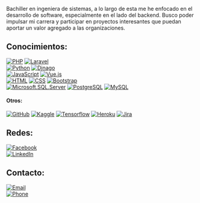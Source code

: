 Bachiller en ingeniera de sistemas, a lo largo de esta me he enfocado en el desarrollo de software, especialmente en el lado del backend. Busco poder impulsar mi carrera y participar en proyectos interesantes que puedan aportar un valor agregado a las organizaciones.


## Conocimientos:
[![PHP](https://img.shields.io/badge/PHP-777BB4?style=for-the-badge&logo=php&logoColor=white&labelColor=101010)]()
[![Laravel](https://img.shields.io/badge/Laravel-FF2D20?style=for-the-badge&logo=laravel&logoColor=white&labelColor=101010)]()
</br>
[![Python](https://img.shields.io/badge/Python-3776AB?style=for-the-badge&logo=python&logoColor=white&labelColor=101010)]()
[![Djnago](https://img.shields.io/badge/Django-092E20?style=for-the-badge&logo=django&logoColor=white&labelColor=101010)]()
</br>
[![JavaScript](https://img.shields.io/badge/JavaScript-323330?style=for-the-badge&logo=javascript&logoColor=white&labelColor=101010)]()
[![Vue.js](https://img.shields.io/badge/Vue.js-35495E?style=for-the-badge&logo=vue.js&logoColor=white&labelColor=101010)]()
</br>
[![HTML](https://img.shields.io/badge/HTML-E34F26?style=for-the-badge&logo=html5&logoColor=white&labelColor=101010)]()
[![CSS](https://img.shields.io/badge/CSS-1572B6?style=for-the-badge&logo=css3&logoColor=white&labelColor=101010)]()
[![Bootstrap](https://img.shields.io/badge/Bootrstrap-563D7C?style=for-the-badge&logo=bootstrap&logoColor=white&labelColor=101010)]()
</br>
[![Microsoft.SQL.Server](https://img.shields.io/badge/SQL_SERVER-CC2927?style=for-the-badge&logo=microsoftsqlserver&logoColor=white&labelColor=101010)]()
[![PostgreSQL](https://img.shields.io/badge/PostgreSQL-316192?style=for-the-badge&logo=postgresql&logoColor=white&labelColor=101010)]()
[![MySQL](https://img.shields.io/badge/MySQL-005C84?style=for-the-badge&logo=mysql&logoColor=white&labelColor=101010)]()

#### Otros:

[![GitHub](https://img.shields.io/badge/GitHub-100000?style=for-the-badge&logo=github&logoColor=white&labelColor=101010)]()
[![Kaggle](https://img.shields.io/badge/Kaggle-20BEFF?style=for-the-badge&logo=Kaggle&logoColor=white&labelColor=101010)]()
[![Tensorflow](https://img.shields.io/badge/TensorFlow-FF6F00?style=for-the-badge&logo=tensorflow&logoColor=white&labelColor=101010)]()
[![Heroku](https://img.shields.io/badge/Heroku-430098?style=for-the-badge&logo=heroku&logoColor=white&labelColor=101010)]()
[![Jira](https://img.shields.io/badge/Jira-0052CC?style=for-the-badge&logo=Jira&logoColor=white&labelColor=101010)]()
</br>

## Redes:

[![Facebook](https://img.shields.io/badge/Facebook-@John_Yulber_Inga_Lapa-1877F2?style=for-the-badge&logo=facebook&logoColor=white&labelColor=101010)](https://www.facebook.com/0dejohn/)
</br>
[![LinkedIn](https://img.shields.io/badge/LinkedIn-John_Yulber_Inga_Lapa-0077B5?style=for-the-badge&logo=linkedin&logoColor=white&labelColor=101010)](https://www.linkedin.com/in/john-yulber-inga-lapa/)

## Contacto:

[![Email](https://img.shields.io/badge/johnyulberingalapa@gmail.com-correo_personal-D14836?style=for-the-badge7&logo=gmail&logoColor=white&labelColor=101010)](mailto:braismoure@mouredev.com)
</br>
[![Phone](https://img.shields.io/badge/+51_912719166-FFDD00?style=for-the-badge&logo=phonepe&logoColor=white&labelColor=101010)](https://www.buymeacoffee.com/mouredev)
